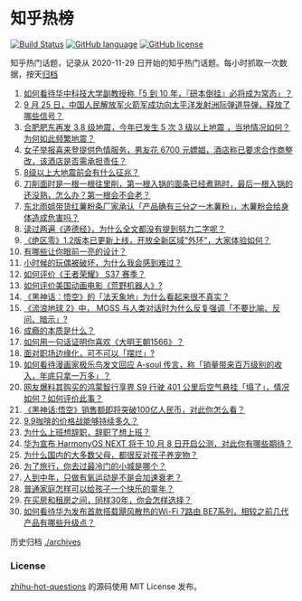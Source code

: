 # 知乎热榜
[![Build Status](https://github.com/ToWeLong/zhihu-hot-questions/workflows/CI/badge.svg)](https://github.com/ToWeLong/zhihu-hot-questions/actions)
[![GitHub language](https://img.shields.io/badge/language-golang-orange.svg)](https://golang.org/)
[![GitHub license](https://img.shields.io/github/license/ToWeLong/zhihu-hot-questions)](https://github.com/ToWeLong/zhihu-hot-questions/blob/main/LICENSE)

知乎热门话题，记录从 2020-11-29 日开始的知乎热门话题。每小时抓取一次数据，按天[归档](./archives)

<!-- BEGIN -->

1. [如何看待华中科技大学副教授称「5 到 10 年，『研本倒挂』必将成为常态」？](https://www.zhihu.com/question/668040893)
1. [9 月 25 日，中国人民解放军火箭军成功向太平洋发射洲际弹道导弹，释放了哪些信号？](https://www.zhihu.com/question/668129494)
1. [合肥肥东再发 3.8 级地震，今年已发生 5 次 3 级以上地震 ，当地情况如何？为何如此频繁地震？](https://www.zhihu.com/question/668209462)
1. [女子举报喜来登提供色情服务，男友花 6700 元嫖娼，酒店称已要求合作商整改，该酒店是否需承担责任？](https://www.zhihu.com/question/667957075)
1. [8级以上大地震前会有什么征兆？](https://www.zhihu.com/question/29733324)
1. [刀削面时是一根一根往里削，第一根入锅的面条已经煮熟时，最后一根入锅的还没熟，怎么办？第一根会不会老？](https://www.zhihu.com/question/626500353)
1. [东北雨姐带货红薯粉条厂家承认「产品确有三分之一木薯粉」，木薯粉会给身体造成危害吗？](https://www.zhihu.com/question/668070221)
1. [读过两遍《道德经》，为什么全文都没有提到努力二字呢？](https://www.zhihu.com/question/667844215)
1. [《绝区零》1.2版本已更新上线，开放全新区域“外环”，大家体验如何？](https://www.zhihu.com/question/668135481)
1. [有哪些让你眼前一亮的设计？](https://www.zhihu.com/question/345685884)
1. [小时候的玩偶被破坏，为什么我会感到难过？](https://www.zhihu.com/question/667449710)
1. [如何评价《王者荣耀》 S37 赛季？](https://www.zhihu.com/question/667678534)
1. [如何评价美国动画电影《荒野机器人》?](https://www.zhihu.com/question/666861409)
1. [《黑神话：悟空》的「法天象地」为什么看起来很不真实？](https://www.zhihu.com/question/665059210)
1. [《流浪地球 2》中， MOSS 与人类对话时为什么反复强调「不要比喻、反问、暗示」?](https://www.zhihu.com/question/580213739)
1. [成瘾的本质是什么？](https://www.zhihu.com/question/559996334)
1. [如何用一句话证明你喜欢《大明王朝1566》？](https://www.zhihu.com/question/664302209)
1. [面对职场边缘化，可不可以「摆烂」?](https://www.zhihu.com/question/667921051)
1. [如何看待漫画家极乐鸟发文回应 A-soul 传言，称「销量带来百万级别的收入，年底只拿一万多」？](https://www.zhihu.com/question/668047065)
1. [网友爆料其购买的鸿蒙智行享界 S9 行驶 401 公里后空气悬挂「塌了」，情况如何？如何评价此事？](https://www.zhihu.com/question/667971406)
1. [《黑神话:悟空》销售额即将突破100亿人民币，对此你怎么看？](https://www.zhihu.com/question/667875234)
1. [9.9咖啡的价格战能够持续多久？](https://www.zhihu.com/question/667931893)
1. [为什么上班想辞职，辞职了想上班？](https://www.zhihu.com/question/667924227)
1. [华为宣布 HarmonyOS NEXT 将于 10 月 8 日开启公测，对此你有哪些期待？](https://www.zhihu.com/question/668051368)
1. [为什么国内的大多数父母，都很反对孩子养宠物？](https://www.zhihu.com/question/652621802)
1. [为了旅行，你去过最冷门的小城是哪个？](https://www.zhihu.com/question/661265023)
1. [人到中年，只做有氧运动是不是会加速衰老？](https://www.zhihu.com/question/621626618)
1. [普通家庭怎样可以给孩子一个快乐的童年？](https://www.zhihu.com/question/663330666)
1. [在买房和租房之间，同样30年，你会怎样选择？](https://www.zhihu.com/question/667750633)
1. [如何看待华为发布首款搭载飓风散热的Wi-Fi 7路由 BE7系列，相较之前几代产品有哪些升级点？](https://www.zhihu.com/question/668133356)

<!-- END -->

历史归档 [./archives](./archives)


### License
[zhihu-hot-questions](https://github.com/towelong/zhihu-hot-questions) 的源码使用 MIT License 发布。